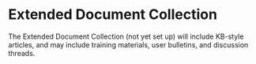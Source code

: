 [title]: # (Extended Document Collection)
[tags]: # (DevOps Secrets Vault,DSV,)
[priority]: # (9000)

# Extended Document Collection

The Extended Document Collection (not yet set up) will include KB-style articles, and may include training materials, user bulletins, and discussion threads.

  

  

